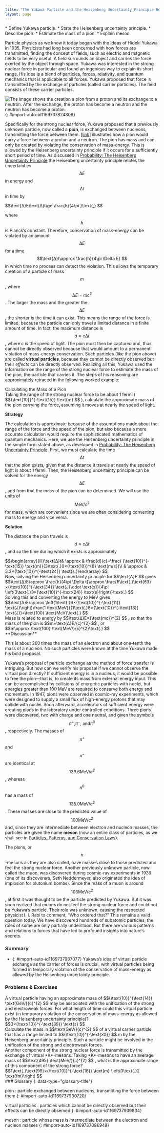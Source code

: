 ```yaml
---
title: "The Yukawa Particle and the Heisenberg Uncertainty Principle Revisited"
layout: page
---
```



<div data-type="abstract" markdown="1">
* Define Yukawa particle.
* State the Heisenberg uncertainty principle.
* Describe pion.
* Estimate the mass of a pion.
* Explain meson.

</div>

Particle physics as we know it today began with the ideas of Hideki Yukawa in 1935. Physicists had long been concerned with how forces are transmitted, finding the concept of fields, such as electric and magnetic fields to be very useful. A field surrounds an object and carries the force exerted by the object through space. Yukawa was interested in the strong nuclear force in particular and found an ingenious way to explain its short range. His idea is a blend of particles, forces, relativity, and quantum mechanics that is applicable to all forces. Yukawa proposed that force is transmitted by the exchange of particles (called carrier particles). The field consists of these carrier particles.

 ![The image shows the creation a pion from a proton and its exchange to a neutron. After the exchange, the proton has become a neutron and the neutron has become a proton.](../resources/Figure_34_01_01.jpg "The strong nuclear force is transmitted between a proton and neutron by the creation and exchange of a pion. The pion is created through a temporary violation of conservation of mass-energy and travels from the proton to the neutron and is recaptured. It is not directly observable and is called a virtual particle. Note that the proton and neutron change identity in the process. The range of the force is limited by the fact that the pion can only exist for the short time allowed by the Heisenberg uncertainty principle. Yukawa used the finite range of the strong nuclear force to estimate the mass of the pion; the shorter the range, the larger the mass of the carrier particle."){: #import-auto-id1169737824808}

Specifically for the strong nuclear force, Yukawa proposed that a previously unknown particle, now called a **pion**, is exchanged between nucleons, transmitting the force between them. [\[link\]](#import-auto-id1169737824808) illustrates how a pion would carry a force between a proton and a neutron. The pion has mass and can only be created by violating the conservation of mass-energy. This is allowed by the Heisenberg uncertainty principle if it occurs for a sufficiently short period of time. As discussed in [Probability: The Heisenberg Uncertainty Principle](/m42579) the Heisenberg uncertainty principle relates the uncertainties  $$\text{Δ}E $$
 in energy and  $$\text{Δ}t $$
 in time by

<div data-type="equation" id="eip-id1169611880878">
 $$\text{Δ}E\text{Δ}t\ge \frac{h}{4\pi }\text{,} $$
</div>

where  $$h $$
 is Planck’s constant. Therefore, conservation of mass-energy can be violated by an amount  $$\text{Δ}E $$
 for a time  $$\text{Δ}t\approx \frac{h}{4\pi \Delta E} $$
 in which time no process can detect the violation. This allows the temporary creation of a particle of mass  $$m $$
, where  $$\text{Δ}E={\mathrm{mc}}^{2} $$
. The larger the mass and the greater the  $$\text{Δ}E $$
, the shorter is the time it can exist. This means the range of the force is limited, because the particle can only travel a limited distance in a finite amount of time. In fact, the maximum distance is  $$d\approx c\text{Δ}t $$
, where *c* is the speed of light. The pion must then be captured and, thus, cannot be directly observed because that would amount to a permanent violation of mass-energy conservation. Such particles (like the pion above) are called **virtual particles**, because they cannot be directly observed but their *effects* can be directly observed. Realizing all this, Yukawa used the information on the range of the strong nuclear force to estimate the mass of the pion, the particle that carries it. The steps of his reasoning are approximately retraced in the following worked example:

<div data-type="example" markdown="1">
<div data-type="title">
Calculating the Mass of a Pion
</div>
Taking the range of the strong nuclear force to be about 1 fermi ( $${\text{10}}^{-\text{15}} \text{m} $$
), calculate the approximate mass of the pion carrying the force, assuming it moves at nearly the speed of light.

**Strategy**

The calculation is approximate because of the assumptions made about the range of the force and the speed of the pion, but also because a more accurate calculation would require the sophisticated mathematics of quantum mechanics. Here, we use the Heisenberg uncertainty principle in the simple form stated above, as developed in [Probability: The Heisenberg Uncertainty Principle](/m42579). First, we must calculate the time  $$\text{Δ}t $$
 that the pion exists, given that the distance it travels at nearly the speed of light is about 1 fermi. Then, the Heisenberg uncertainty principle can be solved for the energy  $$\text{Δ}E $$
, and from that the mass of the pion can be determined. We will use the units of  $$\text{MeV}/{c}^{2} $$
 for mass, which are convenient since we are often considering converting mass to energy and vice versa.

**Solution**

The distance the pion travels is  $$d\approx c\Delta t $$
, and so the time during which it exists is approximately

<div data-type="equation" id="eip-id1335514">
 $$\begin{array}{lll}\text{Δ}t& \approx & \frac{d}{c}=\frac{ {\text{10}}^{-\text{15}} \text{m}}{3\text{.}0×{\text{10}}^{8} \text{m/s}}\\ & \approx & 3.3×{\text{10}}^{-\text{24}} \text{s.}\end{array} $$
</div>
Now, solving the Heisenberg uncertainty principle for  $$\text{Δ}E $$
 gives

<div data-type="equation" id="eip-id1169611923202">
 $$\text{Δ}E\approx \frac{h}{4\pi \Delta t}\approx \frac{6\text{.}\text{63}×{\text{10}}^{-\text{34}} \text{J}\cdot \text{s}}{4\pi \left(3\text{.}3×{\text{10}}^{-\text{24}} \text{s}\right)}\text{.} $$
</div>
Solving this and converting the energy to MeV gives

<div data-type="equation" id="eip-id2175608">
 $$\text{Δ}E\approx \left(1\text{.}6×{\text{10}}^{-\text{11}} \text{J}\right)\frac{1 \text{MeV}}{1\text{.}6×{\text{10}}^{-\text{13}} \text{J}}=\text{100} \text{MeV}\text{.} $$
</div>
Mass is related to energy by  $$\text{Δ}E={\text{mc}}^{2} $$
, so that the mass of the pion is  $$m=\text{Δ}E/{c}^{2} $$
, or

<div data-type="equation" id="eip-id1169611877559">
 $$m\approx \text{100} \text{MeV/}{c}^{2}\text{.} $$
</div>
**Discussion**

This is about 200 times the mass of an electron and about one-tenth the mass of a nucleon. No such particles were known at the time Yukawa made his bold proposal.

</div>

Yukawa’s proposal of particle exchange as the method of force transfer is intriguing. But how can we verify his proposal if we cannot observe the virtual pion directly? If sufficient energy is in a nucleus, it would be possible to free the pion—that is, to create its mass from external energy input. This can be accomplished by collisions of energetic particles with nuclei, but energies greater than 100 MeV are required to conserve both energy and momentum. In 1947, pions were observed in cosmic-ray experiments, which were designed to supply a small flux of high-energy protons that may collide with nuclei. Soon afterward, accelerators of sufficient energy were creating pions in the laboratory under controlled conditions. Three pions were discovered, two with charge and one neutral, and given the symbols  $${\pi }^{+}\text{,} {\pi }^{-}\text{, and} {\pi }^{0} $$
, respectively. The masses of  $${\pi }^{+} $$
 and  $${\pi }^{-} $$
 are identical at  $$\text{139}\text{.}6 \text{MeV/}{c}^{2} $$
, whereas  $${\pi }^{0} $$
 has a mass of  $$\text{135}\text{.}0 \text{MeV/}{c}^{2} $$
. These masses are close to the predicted value of  $$\text{100} \text{MeV/}{c}^{2} $$
 and, since they are intermediate between electron and nucleon masses, the particles are given the name **meson** (now an entire class of particles, as we shall see in [Particles, Patterns, and Conservation Laws](/m42674)).

The pions, or  $$\pi  $$
-mesons as they are also called, have masses close to those predicted and feel the strong nuclear force. Another previously unknown particle, now called the muon, was discovered during cosmic-ray experiments in 1936 (one of its discoverers, Seth Neddermeyer, also originated the idea of implosion for plutonium bombs). Since the mass of a muon is around  $$\text{106} \text{MeV/}{c}^{2} $$
, at first it was thought to be the particle predicted by Yukawa. But it was soon realized that muons do not feel the strong nuclear force and could not be Yukawa’s particle. Their role was unknown, causing the respected physicist I. I. Rabi to comment, “Who ordered that?” This remains a valid question today. We have discovered hundreds of subatomic particles; the roles of some are only partially understood. But there are various patterns and relations to forces that have led to profound insights into nature’s secrets.

### Summary

* {: #import-auto-id1169737937077} Yukawa’s idea of virtual particle exchange as the carrier of forces is crucial, with virtual particles being formed in temporary violation of the conservation of mass-energy as allowed by the Heisenberg uncertainty principle.

### Problems &amp; Exercises

<div data-type="exercise" data-element-type="problems-exercises">
<div data-type="problem" markdown="1">
A virtual particle having an approximate mass of  $${\text{10}}^{\text{14}} \text{GeV/}{c}^{2} $$
 may be associated with the unification of the strong and electroweak forces. For what length of time could this virtual particle exist (in temporary violation of the conservation of mass-energy as allowed by the Heisenberg uncertainty principle)?

</div>
<div data-type="solution" data-element-type="problems-exercises" markdown="1">
 $$3×{\text{10}}^{-\text{39}} \text{s} $$
</div>
</div>

<div data-type="exercise" data-element-type="problems-exercises">
<div data-type="problem" markdown="1">
Calculate the mass in  $$\text{GeV/}{c}^{2} $$
 of a virtual carrier particle that has a range limited to  $${\text{10}}^{-\text{30}} $$
 m by the Heisenberg uncertainty principle. Such a particle might be involved in the unification of the strong and electroweak forces.

</div>
</div>

<div data-type="exercise" data-element-type="problems-exercises">
<div data-type="problem" markdown="1">
Another component of the strong nuclear force is transmitted by the exchange of virtual *K*-mesons. Taking *K*-mesons to have an average mass of  $$\text{495} \text{MeV/}{c}^{2} $$
, what is the approximate range of this component of the strong force?

</div>
<div data-type="solution" data-element-type="problems-exercises" markdown="1">
 $$1\text{.}\text{99}×{\text{10}}^{-\text{16}} \text{m}  \left(0\text{.}2 \text{fm}\right) $$
</div>
</div>

<div data-type="glossary" markdown="1">
### Glossary
{: data-type="glossary-title"}

pion
: particle exchanged between nucleons, transmitting the force between them
{: #import-auto-id1169737930720}

virtual particles
: particles which cannot be directly observed but their effects can be directly observed
{: #import-auto-id1169737939834}

meson
: particle whose mass is intermediate between the electron and nucleon masses
{: #import-auto-id1169737086949}

</div>
